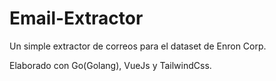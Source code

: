 # Email-Extractor

Un simple extractor de correos para el dataset de Enron Corp.

Elaborado con Go(Golang), VueJs y TailwindCss.

<!-- # Explicacion

- List item

El proyecto está elaborado en 3 partes _api_, _indexer_ y _frontend_:

- _indexer_: Permite indexar los correos electrónicos en la base de datos de Zincsearch.
- _api_: Api que permite consultar y buscar los contenidos indexados con el _indexer_
- _frontend_: App para mostrar el contenido por medio de los endpoint de la _api_

## Como ejecutar

1.  Instalar y ejecutar la base de datos ZincSearch [Click aquí](https://docs.zincsearch.com/installation/)
2.  Descargar el dataset de Enron [Click aquí](http://www.cs.cmu.edu/~enron/enron_mail_20110402.tgz)
3.  Descomprimir el archivo en la ruta _/indexer_
4.  Ejecutar o hacer la build del indexer _indexer/main.go_
5.  Ejecutar o hacer build de la api _api/main.go_
6.  Ejecutar el frontend _frontend/_

## Notas

Modificar en el archivo _.env_ los valores _ZINCSEARCH_PASS_ y _ZINCSEARCH_USERNAME_ con el nombre de usuario y contraseña con el que configuró ZincSearch

# -->
